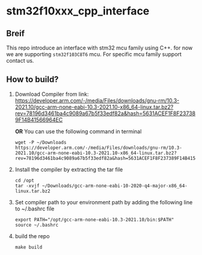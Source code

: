 # stm32f10xxx_cpp_interface

## Breif
This repo introduce an interface with stm32 mcu family using C++. for now we are supporting `stm32f103C8T6` mcu. For specific mcu family support contact us.
## How to build?
1) Download Compiler from link: https://developer.arm.com/-/media/Files/downloads/gnu-rm/10.3-2021.10/gcc-arm-none-eabi-10.3-2021.10-x86_64-linux.tar.bz2?rev=78196d3461ba4c9089a67b5f33edf82a&hash=5631ACEF1F8F237389F14B41566964EC <BR>

    **OR** You can use the following command in terminal
    ```
    wget -P ~/Downloads https://developer.arm.com/-/media/Files/downloads/gnu-rm/10.3-2021.10/gcc-arm-none-eabi-10.3-2021.10-x86_64-linux.tar.bz2?rev=78196d3461ba4c9089a67b5f33edf82a&hash=5631ACEF1F8F237389F14B41566964EC
    ```
3) Install the compiler by extracting the tar file
    ```
    cd /opt
    tar -xvjf ~/Downloads/gcc-arm-none-eabi-10-2020-q4-major-x86_64-linux.tar.bz2
    ```
4) Set compiler path to your environment path by adding the following line to ~/.bashrc     file 
    ```
    export PATH="/opt/gcc-arm-none-eabi-10.3-2021.10/bin:$PATH"
    source ~/.bashrc
    ```
5) build the repo 
   ```
   make build 
   ```
